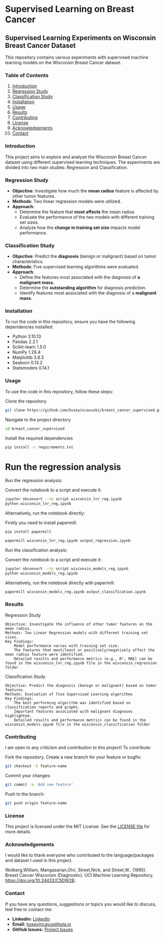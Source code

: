 # Supervised Learning on Breast Cancer
## Supervised Learning Experiments on Wisconsin Breast Cancer Dataset

This repository contains various experiments with supervised machine learning models on the Wisconsin Breast Cancer dataset.

### Table of Contents
1. [Introduction](#introduction)
2. [Regression Study](#regression-study)
3. [Classification Study](#classification-study)
4. [Installation](#installation)
5. [Usage](#usage)
6. [Results](#results)
7. [Contributing](#contributing)
8. [License](#license)
9. [Acknowledgements](#acknowledgements)
10. [Contact](#contact)

### Introduction

This project aims to explore and analyze the Wisconsin Breast Cancer dataset using different supervised learning techniques. The experiments are divided into two main studies: Regression and Classification.

### Regression Study

- **Objective**: Investigate how much the **mean radius** feature is affected by other tumor features.
- **Methods**: Two linear regression models were utilized.
- **Approach**:
  - Determine the feature that **most affects** the mean radius
  - Evaluate the performance of the two models with different training set sizes.
  - Analyze how the **change in training set size** impacts model performance.

### Classification Study

- **Objective**: Predict the **diagnosis** (benign or malignant) based on tumor characteristics.
- **Methods**: Five supervised learning algorithms were evaluated.
- **Approach**:
  - Define the features most associated with the diagnosis of **a malignant mass.**
  - Determine the **outstanding algorithm** for diagnosis prediction.
  - Identify features most associated with the diagnosis of a **malignant mass**.

### Installation

To run the code in this repository, ensure you have the following dependencies installed:

- Python 3.10.13
- Pandas 2.2.1
- Scikit-learn 1.5.0
- NumPy 1.26.4
- Matplotlib 3.8.3
- Seaborn 0.13.2
- Statsmodels 0.14.1

### Usage

To use the code in this repository, follow these steps:

Clone the repository

```bash
git clone https://github.com/huseyincavusbi/breast_cancer_supervised.git
```

Navigate to the project directory

```bash
cd breast_cancer_supervised
```

Install the required dependencies

```bash
pip install -r requirements.txt
```

# Run the regression analysis
Run the regression analysis:

  Convert the notebook to a script and execute it:

```bash
jupyter nbconvert --to script wisconsin_lnr_reg.ipynb
python wisconsin_lnr_reg.ipynb
```

Alternatively, run the notebook directly:

  Firstly you need to install papermill:

```bash
pip install papermill
```

```bash
papermill wisconsin_lnr_reg.ipynb output_regression.ipynb
```

Run the classification analysis:

Convert the notebook to a script and execute it:

```bash
jupyter nbconvert --to script wisconsin_models_reg.ipynb
python wisconsin_models_reg.ipynb
```

Alternatively, run the notebook directly with papermill:

```bash
papermill wisconsin_models_reg.ipynb output_classification.ipynb
```

### Results
Regression Study

    Objective: Investigate the influence of other tumor features on the mean radius.
    Methods: Two Linear Regression models with different training set sizes.
    Key Findings:
        Model performance varies with training set size.
        The features that most/least or positively/negatively affect the mean radius feature were identified.
        Detailed results and performance metrics (e.g., R², MAE) can be found in the wisconsin_lnr_reg.ipynb file in the wisconsin_regression folder

Classification Study

    Objective: Predict the diagnosis (benign or malignant) based on tumor features.
    Methods: Evaluation of five Supervised Learning algorithms 
    Key Findings:
        The best performing algorithm was identified based on classification reports and graphs.
        Important features associated with malignant diagnoses highlighted.
        Detailed results and performance metrics can be found in the wisconsin_models.ipynb file in the wisconsin_classification folder

### Contributing

I am open to any criticism and contribution to this project! 
To contribute:

  Fork the repository.
  Create a new branch for your feature or bugfix:

```bash
git checkout -b feature-name
```

  Commit your changes:

```bash
git commit -m 'Add new feature'
```

  Push to the branch:

```bash
git push origin feature-name
```

### License

This project is licensed under the MIT License. See the [LICENSE file](./LICENSE) for more details.

### Acknowledgements
I would like to thank everyone who contributed to the language/packages and dataset I used in this project.

Wolberg,William, Mangasarian,Olvi, Street,Nick, and Street,W.. (1995). Breast Cancer Wisconsin (Diagnostic). UCI Machine Learning Repository. https://doi.org/10.24432/C5DW2B.

### Contact

If you have any questions, suggestions or topics you would like to discuss, feel free to contact me:

- **Linkedin:** [LinkedIn](https://www.linkedin.com/in/huseyincavus/)
- **Email:** [huseyincavus@tuta.io](mailto:huseyincavus@tuta.io)
- **GitHub Issues:** [Project Issues](https://github.com/huseyincavusbi/breast_cancer_supervised/issues)
